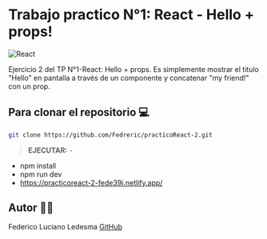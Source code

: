# Trabajo practico N°1: React - Hello + props!

![React](https://blog.wildix.com/wp-content/uploads/2020/06/react-logo.jpg)

Ejercicio 2 del TP N°1-React: Hello + props.
Es simplemente mostrar el titulo "Hello" en pantalla a través de un componente y concatenar "my friend!" con un prop.


## Para clonar el repositorio 💻

```bash
git clone https://github.com/Fedreric/practicoReact-2.git
```
>**EJECUTAR:** -
- npm install
- npm run dev 
- https://practicoreact-2-fede39i.netlify.app/

## Autor 👨‍💻
 Federico Luciano Ledesma [GitHub](https://github.com/Fedreric)
